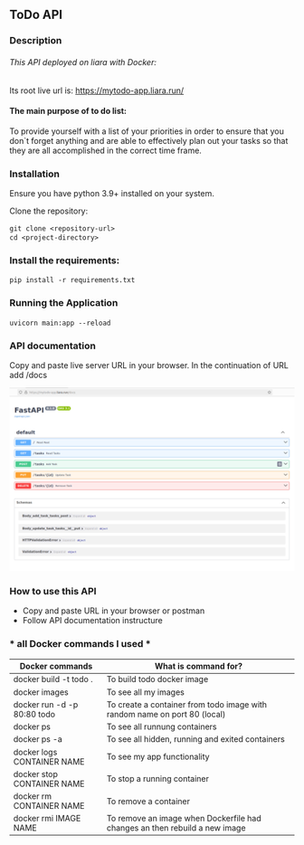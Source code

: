 ## ToDo API


### Description

###### This API deployed on liara with Docker:
Its root live url is: https://mytodo-app.liara.run/

#### The main purpose of to do list:
To provide yourself with a list of your priorities in order to ensure that you don`t
forget anything and are able to effectively plan out your tasks so that they are all
accomplished in the correct time frame.


### Installation

Ensure you have python 3.9+ installed on your system.

Clone the repository:

```
git clone <repository-url>
cd <project-directory>
```

### Install the requirements:

```
pip install -r requirements.txt
```

### Running the Application

```
uvicorn main:app --reload
```
### API documentation

Copy and paste live server URL in your browser. In the continuation of URL add /docs

![documentation](https://github.com/FahimeMirveisi/Python_for_Deployment/blob/main/ToDo_app_fastapi_docker_assignment5/To_Do_App/assets/docs.png)

### How to use this API

- Copy and paste URL in your browser or postman
- Follow API documentation instructure

###  * all Docker commands I used *

|Docker commands|What is command for?|
|---|---|
|docker build -t todo .| To build todo docker image|
|docker images|To see all my images|
|docker run -d -p 80:80 todo| To create a container from todo image with random name on port 80 (local)|
|docker ps|To see all runnung containers|
|docker ps -a|To see all hidden, running and exited containers|
|docker logs CONTAINER NAME |To see my app functionality|
|docker stop CONTAINER NAME |To stop a running container|
|docker rm CONTAINER NAME |To remove a container|
|docker rmi IMAGE NAME |To remove an image when Dockerfile had changes an then rebuild a new image|
